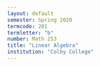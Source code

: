 ```yaml
---
layout: default
semester: Spring 2020
termcode: 201
termletter: "b"
number: Math 253
title: "Linear Algebra"
institution: "Colby College"
---
```

